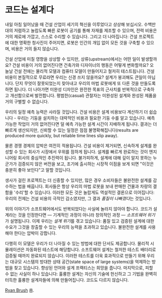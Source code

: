 # 코드는 설계다

내일 아침 일어났을 때 건설 산업이 세기의 혁신을 이루었다고 상상해 보십시오. 수백만 대의 저렴하고 놀랍도록 빠른 로봇이 공기를 통해 자재를 제조할 수 있으며, 전력 비용은 거의 제로에 가깝고, 스스로 수리할 수 있습니다. 그리고 더 나아집니다: 건설 프로젝트에 대한 명확한 청사진이 주어지면, 로봇은 인간의 개입 없이 모든 것을 구축할 수 있으며, 비용은 거의 들지 않습니다.

건설 산업에 미칠 영향을 상상할 수 있지만, 상류(upstream)에서는 어떤 일이 발생할까요? 건설 비용이 거의 없어진다면 건축가와 디자이너의 행동은 어떻게 변화할까요? 오늘날 건설 전에는 물리적 모델과 컴퓨터 모델이 만들어지고 철저히 테스트됩니다. 건설 비용이 본질적으로 무료라면 우리는 신경 쓰지 않을까요? 설계가 붕괴해도 큰일이 아닙니다. 단지 무엇이 잘못되었는지 찾아내고 우리의 마법 로봇에게 또 다른 것을 만들도록 하면 됩니다. 더 나아가면 미완성 디자인은 완전한 목표의 근사치를 반복적으로 구축하고 개선함으로써 발전합니다. 평범한(casual) 관찰자는 미완성된 설계와 완성된 제품을 거의 구별할 수 없습니다.

우리의 일정 예측 능력은 사라질 것입니다. 건설 비용은 설계 비용보다 계산하기 더 쉽습니다 - 우리는 기둥을 설치하는 대략적인 비용과 필요한 기둥 수를 알고 있습니다. 예측 가능한 작업이 거의 없어진다면 덜 예측 가능한 설계 시간이 지배하게 됩니다. 결과는 더 빠르게 생산되지만, 신뢰할 수 있는 일정은 점점 불명확해집니다(results are produced more quickly, but reliable time lines slip away).

물론 경쟁 경제의 압박은 여전히 적용됩니다. 건설 비용이 제거되면, 신속하게 설계를 완성할 수 있는 회사가 시장에서 우위를 점하게 됩니다. 설계를 빠르게 완료하는 것이 엔지니어링 회사의 중심적인 추진력이 됩니다. 불가피하게, 설계에 대해 깊이 알지 못하는 누군가가 검증되지 않은 버전을 보고, 조기에 출시하는 시장적 이점을 보게 되면 "이것은 충분히 좋아 보인다"고 말할 것입니다.

생사가 걸린 프로젝트는 더 신중할 수 있지만, 많은 경우 소비자들은 불완전한 설계를 감수하는 법을 배웁니다. 회사들은 항상 우리의 마법 로봇을 보내 판매한 건물과 차량의 결함을 '수리'할 수 있습니다. 이러한 모든 것은 놀랍게도 역설적인 결론으로 이어집니다: 우리의 전제는 건설 비용의 극적인 감소였지만, 그 결과 *품질이 나빠졌다*는 것입니다.

위의 이야기가 소프트웨어에서도 반복되었다는 사실에 놀라지 않아야 합니다. 코드가 설계라는 것을 인정한다면 — 기계적인 과정이 아니라 창의적인 과정 — *소프트웨어 위기*가 설명됩니다. 이제 우리는 *설계 위기*를 겪고 있습니다: 품질 있고 검증된 설계에 대한 수요가 그것을 창출할 수 있는 우리의 능력을 초과하고 있습니다. 불완전한 설계를 사용해야 한다는 압박이 강합니다.

다행히 이 모델은 우리가 더 나아질 수 있는 방법에 대한 단서도 제공합니다. 물리적 시뮬레이션은 자동화된 테스트에 해당합니다. 소프트웨어 설계는 철저한 테스트 배터리로 검증될 때까지 완료되지 않습니다. 이러한 테스트를 더욱 효과적으로 만들기 위해 우리는 대규모 시스템의 방대한 상태 공간(state space of large systems)을 억제하는 방법을 찾고 있습니다. 향상된 언어와 설계 프랙티스는 희망을 줍니다. 마지막으로, 피할 수 없는 사실이 하나 있습니다: 훌륭한 설계는 자신의 기술에 헌신하고 그 기법을 완벽히 터득한 훌륭한 설계자들에 의해 만들어집니다. 코드도 다르지 않습니다.

[Ryan Brush](http://programmer.97things.oreilly.com/wiki/index.php/Ryan_Brush) 씀.
